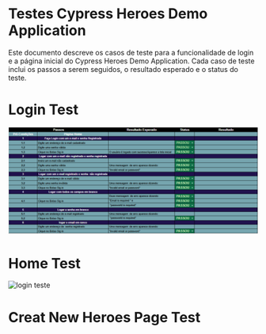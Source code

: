 # Testes Cypress Heroes Demo Application

Este documento descreve os casos de teste para a funcionalidade de login e a página inicial do Cypress Heroes Demo Application. Cada caso de teste inclui os passos a serem seguidos, o resultado esperado e o status do teste.

# Login Test

<img src="./imagens/testin_Casa_Login.png" alt="login teste">

# Home Test

<img src="./imagens/testin_Casa_Home.png.png" alt="login teste">

# Creat New Heroes Page Test
